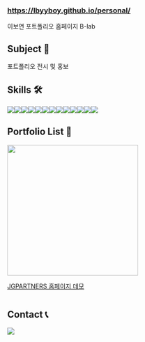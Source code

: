 ### https://lbyyboy.github.io/personal/
이보연 포트폴리오 홈페이지 B-lab

## Subject 📌
포트폴리오 전시 및 홍보

## Skills  🛠
<div style="display:flex; flex-direction:row;">
    <img src="https://img.shields.io/badge/html5-E34F26?style=for-the-badge&logo=html5&logoColor=white">
    <img src="https://img.shields.io/badge/css3-1572B6?style=for-the-badge&logo=css3&logoColor=white">
    <img src="https://img.shields.io/badge/jquery-0769AD?style=for-the-badge&logo=jquery&logoColor=white">
    <img src="https://img.shields.io/badge/visual studio code-007ACC?style=for-the-badge&logo=visualstudiocode&logoColor=white">
    <img src="https://img.shields.io/badge/sass-CC6699?style=for-the-badge&logo=sass&logoColor=white">
    <br>
    <img src="https://img.shields.io/badge/adobe photoshop-31A8FF?style=for-the-badge&logo=adobephotoshop&logoColor=white">
    <img src="https://img.shields.io/badge/adobe xd-FF61F6?style=for-the-badge&logo=adobexd&logoColor=white">
    <img src="https://img.shields.io/badge/adobe dreamweaver-FF61F6?style=for-the-badge&logo=adobedreamweaver&logoColor=white">
    <img src="https://img.shields.io/badge/figma-F24E1E?style=for-the-badge&logo=figma&logoColor=white">
    <br>
    <img src="https://img.shields.io/badge/adobe illustrator-FF9A00?style=flat-square&logo=adobeillustrator&logoColor=white">
    <img src="https://img.shields.io/badge/adobe premierepro-9999FF?style=flat-square&logo=adobepremierepro&logoColor=white">
    <img src="https://img.shields.io/badge/adobe aftereffects-9999FF?style=flat-square&logo=adobeaftereffects&logoColor=white">
    <img src="https://img.shields.io/badge/adobe indesign-FF3366?style=flat-square&logo=adobeindesign&logoColor=white">
</div>

## Portfolio List 📃
<div style="display:flex; flex-direction:row;">
    <a href="https://lbyyboy.github.io/personal/contents/portfolio/web-01.html" style="display:flex; flex-direction:column;">
        <img src="https://lbyyboy.github.io/personal/img/web-01-thumbnail.jpg" width="300px">
        <p>JGPARTNERS 홈페이지 데모</p>
    </a>
</div>





## Contact 📞
<div style="display:flex; flex-direction:row;">
    <a href="mailto:lbyyboy@gmail.com">
        <img src="https://img.shields.io/badge/gmail-EA4335?style=for-the-badge&logo=gmail&logoColor=white">
    </a>
</div>


